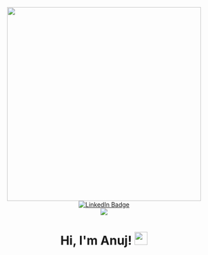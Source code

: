 <div id="header" align="center">
  <img src="https://media.giphy.com/media/h96pDOh6nubnUCVbvE/giphy.gif" width="450"/>
  
  <div id="badges" align="center">
  <a href="https://www.linkedin.com/in/anuj-punekar/">
    <img src="https://img.shields.io/badge/LinkedIn-blue?style=for-the-badge&logo=linkedin&logoColor=white" alt="LinkedIn Badge"/>
    </a>
  </div>
    <img src="https://komarev.com/ghpvc/?username=ppman216&style=flat-square&color=blue" align="center"/>
    <h1>
    Hi, I'm Anuj!
    <img src="https://media.giphy.com/media/hvRJCLFzcasrR4ia7z/giphy.gif" width="30px"/>
    </h1> 
</div>

